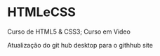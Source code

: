 # HTMLeCSS
 Curso de HTML5 & CSS3; Curso em Video

Atualização do git hub desktop para o githhub site
<a href="https://github.com/gleidsonlucas">